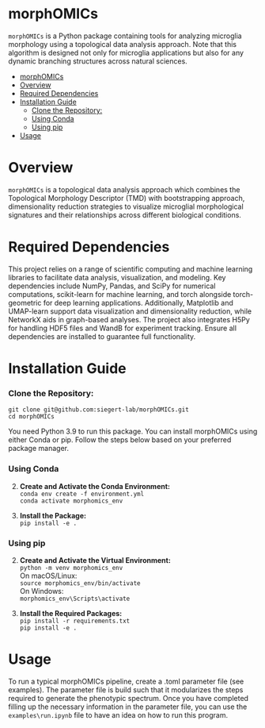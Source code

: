 # morphOMICs

`morphOMICs` is a Python package containing tools for analyzing microglia morphology using a topological data analysis approach. Note that this algorithm is designed not only for microglia applications but also for any dynamic branching structures across natural sciences.

- [morphOMICs](#morphomics)
- [Overview](#overview)
- [Required Dependencies](#required-dependencies)
- [Installation Guide](#installation-guide)
    - [Clone the Repository:](#clone-the-repository)
    - [Using Conda](#using-conda)
    - [Using pip](#using-pip)
- [Usage](#usage)

# Overview
`morphOMICs` is a topological data analysis approach which combines the Topological Morphology Descriptor (TMD) with bootstrapping approach, dimensionality reduction strategies to visualize microglial morphological signatures and their relationships across different biological conditions.


# Required Dependencies

This project relies on a range of scientific computing and machine learning libraries to facilitate data analysis, visualization, and modeling. Key dependencies include NumPy, Pandas, and SciPy for numerical computations, scikit-learn for machine learning, and torch alongside torch-geometric for deep learning applications. Additionally, Matplotlib and UMAP-learn support data visualization and dimensionality reduction, while NetworkX aids in graph-based analyses. The project also integrates H5Py for handling HDF5 files and WandB for experiment tracking. Ensure all dependencies are installed to guarantee full functionality.

# Installation Guide

### Clone the Repository:
   `git clone git@github.com:siegert-lab/morphOMICs.git`  
   `cd morphOMICs`

You need Python 3.9 to run this package.
You can install morphOMICs using either Conda or pip. Follow the steps below based on your preferred package manager.

### Using Conda
2. **Create and Activate the Conda Environment:**  
   `conda env create -f environment.yml`  
   `conda activate morphomics_env`

3. **Install the Package:**  
   `pip install -e .`

### Using pip
2. **Create and Activate the Virtual Environment:**  
   `python -m venv morphomics_env`  
   On macOS/Linux:  
   `source morphomics_env/bin/activate`  
   On Windows:  
   `morphomics_env\Scripts\activate`

3. **Install the Required Packages:**  
   `pip install -r requirements.txt`  
   `pip install -e .`

# Usage
To run a typical morphOMICs pipeline, create a .toml parameter file (see examples).
The parameter file is build such that it modularizes the steps required to generate the phenotypic spectrum.
Once you have completed filling up the necessary information in the parameter file, you can use the `examples\run.ipynb` file to have an idea on how to run this program.
